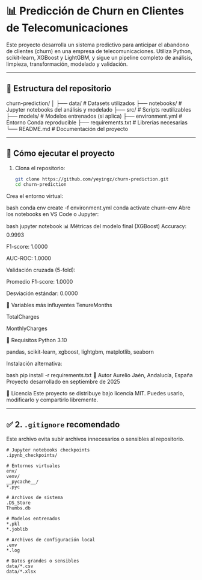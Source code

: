 # 📊 Predicción de Churn en Clientes de Telecomunicaciones

Este proyecto desarrolla un sistema predictivo para anticipar el abandono de clientes (churn) en una empresa de telecomunicaciones. Utiliza Python, scikit-learn, XGBoost y LightGBM, y sigue un pipeline completo de análisis, limpieza, transformación, modelado y validación.

---

## 📁 Estructura del repositorio

churn-prediction/ 
│ 
├── data/ # Datasets utilizados 
├── notebooks/ # Jupyter notebooks del análisis y modelado 
├── src/ # Scripts reutilizables 
├── models/ # Modelos entrenados (si aplica) 
├── environment.yml # Entorno Conda reproducible 
├── requirements.txt # Librerías necesarias 
└── README.md # Documentación del proyecto

---

## 🚀 Cómo ejecutar el proyecto

1. Clona el repositorio:
   ```bash
   git clone https://github.com/yeyingz/churn-prediction.git
   cd churn-prediction

Crea el entorno virtual:

bash
conda env create -f environment.yml
conda activate churn-env
Abre los notebooks en VS Code o Jupyter:

bash
jupyter notebook
📊 Métricas del modelo final (XGBoost)
Accuracy: 0.9993

F1-score: 1.0000

AUC-ROC: 1.0000

Validación cruzada (5-fold):

Promedio F1-score: 1.0000

Desviación estándar: 0.0000

🧠 Variables más influyentes
TenureMonths

TotalCharges

MonthlyCharges

📌 Requisitos
Python 3.10

pandas, scikit-learn, xgboost, lightgbm, matplotlib, seaborn

Instalación alternativa:

bash
pip install -r requirements.txt
👤 Autor
Aurelio Jaén, Andalucía, España Proyecto desarrollado en septiembre de 2025

📄 Licencia
Este proyecto se distribuye bajo licencia MIT. Puedes usarlo, modificarlo y compartirlo libremente.

---

## ✅ 2. `.gitignore` recomendado

Este archivo evita subir archivos innecesarios o sensibles al repositorio.

```gitignore
# Jupyter notebooks checkpoints
.ipynb_checkpoints/

# Entornos virtuales
env/
venv/
__pycache__/
*.pyc

# Archivos de sistema
.DS_Store
Thumbs.db

# Modelos entrenados
*.pkl
*.joblib

# Archivos de configuración local
.env
*.log

# Datos grandes o sensibles
data/*.csv
data/*.xlsx